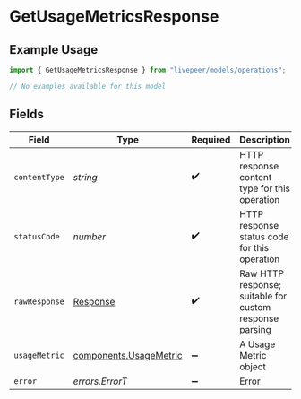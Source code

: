 # GetUsageMetricsResponse

## Example Usage

```typescript
import { GetUsageMetricsResponse } from "livepeer/models/operations";

// No examples available for this model
```

## Fields

| Field                                                                 | Type                                                                  | Required                                                              | Description                                                           |
| --------------------------------------------------------------------- | --------------------------------------------------------------------- | --------------------------------------------------------------------- | --------------------------------------------------------------------- |
| `contentType`                                                         | *string*                                                              | :heavy_check_mark:                                                    | HTTP response content type for this operation                         |
| `statusCode`                                                          | *number*                                                              | :heavy_check_mark:                                                    | HTTP response status code for this operation                          |
| `rawResponse`                                                         | [Response](https://developer.mozilla.org/en-US/docs/Web/API/Response) | :heavy_check_mark:                                                    | Raw HTTP response; suitable for custom response parsing               |
| `usageMetric`                                                         | [components.UsageMetric](../../models/components/usagemetric.md)      | :heavy_minus_sign:                                                    | A Usage Metric object                                                 |
| `error`                                                               | *errors.ErrorT*                                                       | :heavy_minus_sign:                                                    | Error                                                                 |